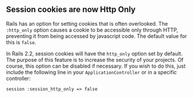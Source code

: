 ## Session cookies are now Http Only

Rails has an option for setting cookies that is often overlooked. The `:http_only` option causes a cookie to be accessible only through HTTP, preventing it from being accessed by javascript code. The default value for this is `false`.

In Rails 2.2, session cookies will have the `http_only` option set by default. The purpose of this feature is to increase the security of your projects. Of course, this option can be disabled if necessary. If you wish to do this, just include the following line in your `ApplicationController` or in a specific controller:

	session :session_http_only => false

